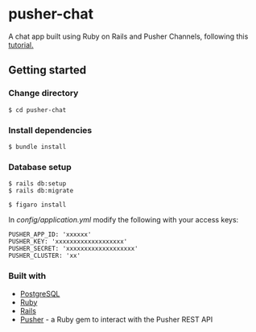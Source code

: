 # pusher-chat

A chat app built using Ruby on Rails and Pusher Channels, following this [tutorial.](https://pusher.com/tutorials/chat-app-ruby-rails)

## Getting started

### Change directory

`$ cd pusher-chat`

### Install dependencies

`$ bundle install`

### Database setup

```
$ rails db:setup
$ rails db:migrate
```
`$ figaro install`

In *config/application.yml* modify the following with your access keys:

```
PUSHER_APP_ID: 'xxxxxx'
PUSHER_KEY: 'xxxxxxxxxxxxxxxxxxx'
PUSHER_SECRET: 'xxxxxxxxxxxxxxxxxxx'
PUSHER_CLUSTER: 'xx'
```

### Built with

- [PostgreSQL](https://www.postgresql.org/download/)
- [Ruby](https://www.ruby-lang.org/en/downloads/)
- [Rails](https://guides.rubyonrails.org/getting_started.html)
- [Pusher](https://pusher.com) - a Ruby gem to interact with the Pusher REST API
